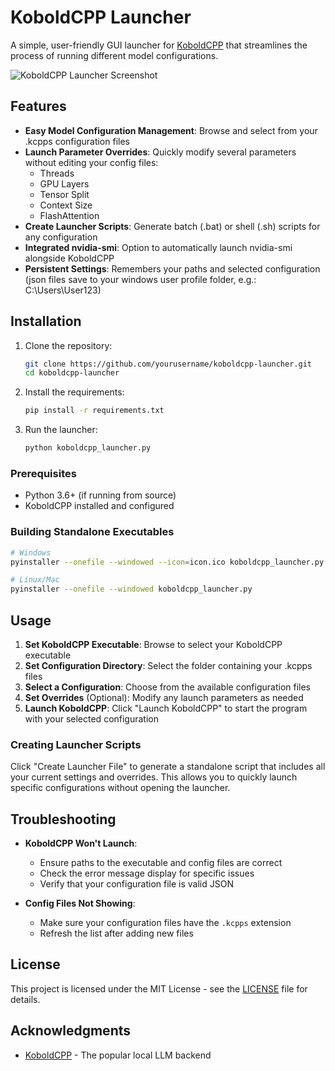 # KoboldCPP Launcher

A simple, user-friendly GUI launcher for [KoboldCPP](https://github.com/LostRuins/koboldcpp) that streamlines the process of running different model configurations.

![KoboldCPP Launcher Screenshot](https://i.imgur.com/8dkT5T7.png)

## Features

- **Easy Model Configuration Management**: Browse and select from your .kcpps configuration files
- **Launch Parameter Overrides**: Quickly modify several parameters without editing your config files:
  - Threads
  - GPU Layers
  - Tensor Split
  - Context Size
  - FlashAttention
- **Create Launcher Scripts**: Generate batch (.bat) or shell (.sh) scripts for any configuration
- **Integrated nvidia-smi**: Option to automatically launch nvidia-smi alongside KoboldCPP
- **Persistent Settings**: Remembers your paths and selected configuration (json files save to your windows user profile folder, e.g.: C:\Users\User123)

## Installation

1. Clone the repository:
   ```bash
   git clone https://github.com/yourusername/koboldcpp-launcher.git
   cd koboldcpp-launcher
   ```
2. Install the requirements:
   ```bash
   pip install -r requirements.txt
   ```
3. Run the launcher:
   ```bash
   python koboldcpp_launcher.py
   ```

### Prerequisites

- Python 3.6+ (if running from source)
- KoboldCPP installed and configured

### Building Standalone Executables

```bash
# Windows
pyinstaller --onefile --windowed --icon=icon.ico koboldcpp_launcher.py

# Linux/Mac
pyinstaller --onefile --windowed koboldcpp_launcher.py
```

## Usage

1. **Set KoboldCPP Executable**: Browse to select your KoboldCPP executable
2. **Set Configuration Directory**: Select the folder containing your .kcpps files
3. **Select a Configuration**: Choose from the available configuration files
4. **Set Overrides** (Optional): Modify any launch parameters as needed
5. **Launch KoboldCPP**: Click "Launch KoboldCPP" to start the program with your selected configuration

### Creating Launcher Scripts

Click "Create Launcher File" to generate a standalone script that includes all your current settings and overrides. This allows you to quickly launch specific configurations without opening the launcher.

## Troubleshooting

- **KoboldCPP Won't Launch**: 
  - Ensure paths to the executable and config files are correct
  - Check the error message display for specific issues
  - Verify that your configuration file is valid JSON

- **Config Files Not Showing**:
  - Make sure your configuration files have the `.kcpps` extension
  - Refresh the list after adding new files

## License

This project is licensed under the MIT License - see the [LICENSE](LICENSE) file for details.

## Acknowledgments

- [KoboldCPP](https://github.com/LostRuins/koboldcpp) - The popular local LLM backend